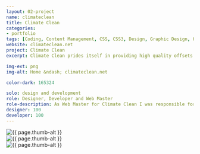 ```yaml
---
layout: 02-project
name: climateclean
title: Climate Clean
categories:
- portfolio
tags: [Coding, Content Management, CSS, CSS3, Design, Graphic Design, HTML, jQuery, PHP, Project Management, Web Design, Wordpress]
website: climateclean.net
project: Climate Clean
excerpt: Climate Clean prides itself in providing high quality offsets sourced from real and verified projects that have a significant impact in reducing and eliminating the greenhouse gases that contribute to climate change.

img-ext: png
img-alt: Home &ndash; climateclean.net

color-dark: 165324

solo: design and development
role: Designer, Developer and Web Master
role-description: As Web Master for Climate Clean I was responsible for designing, building, and maintaining our corporate and satellite web sites. These sites were built to use WordPress as a management system with custom built and designed templates. In addition, I also designed the corporate identity systems, and kiosks for use in auto dealerships.
designer: 100
developer: 100
---
```


<div class="row row--three thumbs block--large">
  <div class="group group--one--gutter thumb">
    <div class="item">
      <img src="/images/portfolio/{{ page.name }}/{{ page.name }}-01.{{ page.img-ext }}" alt="{{ page.thumb-alt }}" class="item-image">
    </div>
  </div>
  <div class="group group--one--gutter thumb">
    <div class="item">
      <img src="/images/portfolio/{{ page.name }}/{{ page.name }}-02.{{ page.img-ext }}" alt="{{ page.thumb-alt }}" class="item-image">
    </div>
  </div>
  <div class="group group--one--gutter thumb">
    <div class="item">
      <img src="/images/portfolio/{{ page.name }}/{{ page.name }}-03.{{ page.img-ext }}" alt="{{ page.thumb-alt }}" class="item-image">
    </div>
  </div>
</div>
